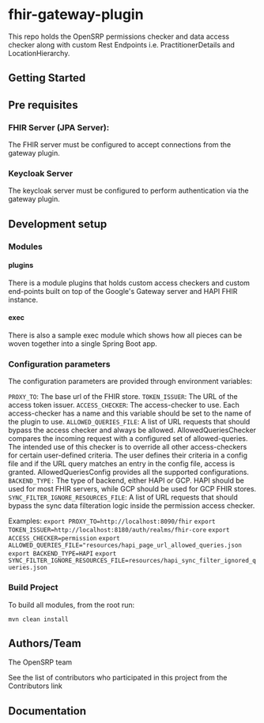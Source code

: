 # fhir-gateway-plugin

This repo holds the OpenSRP permissions checker and data access checker along with custom Rest Endpoints i.e. PractitionerDetails and LocationHierarchy.

## Getting Started

## Pre requisites
### FHIR Server (JPA Server):
The FHIR server must be configured to accept connections from the gateway plugin.

### Keycloak Server
The keycloak server must be configured to perform authentication via the gateway plugin.

## Development setup

### Modules

#### plugins
There is a module plugins that holds custom access checkers and custom end-points built on top of the Google's Gateway server and HAPI FHIR instance.

#### exec
There is also a sample exec module which shows how all pieces can be woven together into a single Spring Boot app.

###  Configuration parameters
The configuration parameters are provided through environment variables:

`PROXY_TO`: The base url of the FHIR store.
`TOKEN_ISSUER`: The URL of the access token issuer.
`ACCESS_CHECKER`: The access-checker to use. Each access-checker has a name and this variable should be set to the name of the plugin to use.
`ALLOWED_QUERIES_FILE`: A list of URL requests that should bypass the access checker and always be allowed. AllowedQueriesChecker compares the incoming request with a configured set of allowed-queries. The intended use of this checker is to override all other access-checkers for certain user-defined criteria. The user defines their criteria in a config file and if the URL query matches an entry in the config file, access is granted. AllowedQueriesConfig provides all the supported configurations.
`BACKEND_TYPE:` The type of backend, either HAPI or GCP. HAPI should be used for most FHIR servers, while GCP should be used for GCP FHIR stores.
`SYNC_FILTER_IGNORE_RESOURCES_FILE`:  A list of URL requests that should bypass the sync data filteration logic inside the permission access checker.

Examples:
`export PROXY_TO=http://localhost:8090/fhir`
`export TOKEN_ISSUER=http://localhost:8180/auth/realms/fhir-core`
`export ACCESS_CHECKER=permission`
`export ALLOWED_QUERIES_FILE="resources/hapi_page_url_allowed_queries.json`
`export BACKEND_TYPE=HAPI`
`export SYNC_FILTER_IGNORE_RESOURCES_FILE=resources/hapi_sync_filter_ignored_queries.json`

### Build Project
To build all modules, from the root run:

`mvn clean install`

## Authors/Team

The OpenSRP team

See the list of contributors who participated in this project from the Contributors link

## Documentation

